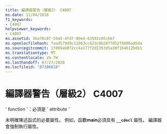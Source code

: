 ```yaml
---
title: 編譯器警告（層級2） C4007
ms.date: 11/04/2016
f1_keywords:
- C4007
helpviewer_keywords:
- C4007
ms.assetid: 56a70c07-59a5-4fd7-80ed-63592c65cbb7
ms.openlocfilehash: faad579d9c11063cc623c0b287f052f8806a85da
ms.sourcegitcommit: 1f009ab0f2cc4a177f2d1353d5a38f164612bdb1
ms.translationtype: MT
ms.contentlocale: zh-TW
ms.lasthandoff: 07/27/2020
ms.locfileid: "87206610"
---
```

# <a name="compiler-warning-level-2-c4007"></a>編譯器警告（層級2） C4007

' function '：必須是 ' attribute '

未明確陳述函式的必要屬性。 例如，函數**main**必須具有 **`__cdecl`** 屬性。 編譯器會強制執行屬性。
